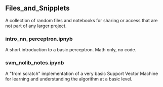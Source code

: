 ## Files_and_Snipplets

A collection of random files and notebooks for sharing or access that are not part of any larger project.

### intro_nn_perceptron.ipnyb
A short introduction to a basic perceptron. Math only, no code.

### svm_nolib_notes.ipynb
A "from scratch" implementation of a very basic Support Vector Machine for learning and understanding the algorithm at a basic level.
